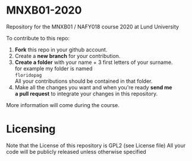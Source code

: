 # MNXB01-2020
Repository for the MNXB01 / NAFY018 course 2020 at Lund University

To contribute to this repo:

1) **Fork** this repo in your github account.
2) Create a **new branch** for your contribution.
3) **Create a folder** with your name + 3 first letters of your surname.  
   for example my folder is named   
    `floridopag`  
   All your contributions should be contained in that folder.
4) Make all the changes you want and when you're ready **send me  
   a pull request** to integrate your changes in this repository.

More information will come during the course.

# Licensing
Note that the License of this repository is GPL2 (see License file)
All your code will be publicly released unless otherwise specified   

